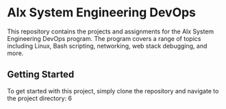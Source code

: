# Alx System Engineering DevOps

This repository contains the projects and assignments for the Alx System Engineering DevOps program. The program covers a range of topics including Linux, Bash scripting, networking, web stack debugging, and more.

## Getting Started

To get started with this project, simply clone the repository and navigate to the project directory:
6
